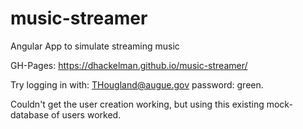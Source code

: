 # music-streamer
Angular App to simulate streaming music

GH-Pages: https://dhackelman.github.io/music-streamer/

Try logging in with: THougland@augue.gov
password: green.

Couldn't get the user creation working, but using this existing mock-database of users worked. 
